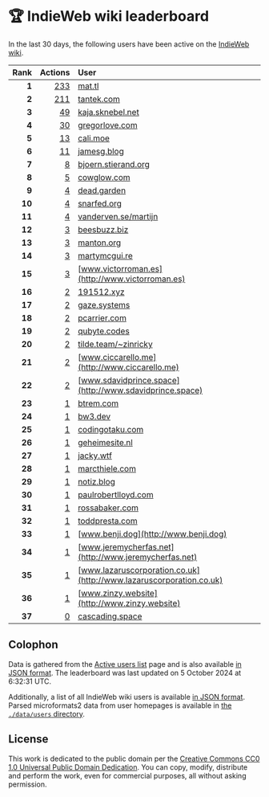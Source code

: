 # 🏆 IndieWeb wiki leaderboard

In the last 30 days, the following users have been active on the [IndieWeb wiki](https://indieweb.org).

| Rank | Actions | User |
|-----:|--------:|:-----|
| **1** | [233](https://indieweb.org/Special:Contributions/Mat.tl) | [mat.tl](http://mat.tl) |
| **2** | [211](https://indieweb.org/Special:Contributions/Tantek.com) | [tantek.com](http://tantek.com) |
| **3** | [49](https://indieweb.org/Special:Contributions/Kaja.sknebel.net) | [kaja.sknebel.net](http://kaja.sknebel.net) |
| **4** | [30](https://indieweb.org/Special:Contributions/Gregorlove.com) | [gregorlove.com](http://gregorlove.com) |
| **5** | [13](https://indieweb.org/Special:Contributions/Cali.moe) | [cali.moe](http://cali.moe) |
| **6** | [11](https://indieweb.org/Special:Contributions/Jamesg.blog) | [jamesg.blog](http://jamesg.blog) |
| **7** | [8](https://indieweb.org/Special:Contributions/Bjoern.stierand.org) | [bjoern.stierand.org](http://bjoern.stierand.org) |
| **8** | [5](https://indieweb.org/Special:Contributions/Cowglow.com) | [cowglow.com](http://cowglow.com) |
| **9** | [4](https://indieweb.org/Special:Contributions/Dead.garden) | [dead.garden](http://dead.garden) |
| **10** | [4](https://indieweb.org/Special:Contributions/Snarfed.org) | [snarfed.org](http://snarfed.org) |
| **11** | [4](https://indieweb.org/Special:Contributions/Vanderven.se_martijn) | [vanderven.se/martijn](http://vanderven.se/martijn) |
| **12** | [3](https://indieweb.org/Special:Contributions/Beesbuzz.biz) | [beesbuzz.biz](http://beesbuzz.biz) |
| **13** | [3](https://indieweb.org/Special:Contributions/Manton.org) | [manton.org](http://manton.org) |
| **14** | [3](https://indieweb.org/Special:Contributions/Martymcgui.re) | [martymcgui.re](http://martymcgui.re) |
| **15** | [3](https://indieweb.org/Special:Contributions/Www.victorroman.es) | [www.victorroman.es](http://www.victorroman.es) |
| **16** | [2](https://indieweb.org/Special:Contributions/191512.xyz) | [191512.xyz](http://191512.xyz) |
| **17** | [2](https://indieweb.org/Special:Contributions/Gaze.systems) | [gaze.systems](http://gaze.systems) |
| **18** | [2](https://indieweb.org/Special:Contributions/Pcarrier.com) | [pcarrier.com](http://pcarrier.com) |
| **19** | [2](https://indieweb.org/Special:Contributions/Qubyte.codes) | [qubyte.codes](http://qubyte.codes) |
| **20** | [2](https://indieweb.org/Special:Contributions/Tilde.team_~zinricky) | [tilde.team/~zinricky](http://tilde.team/~zinricky) |
| **21** | [2](https://indieweb.org/Special:Contributions/Www.ciccarello.me) | [www.ciccarello.me](http://www.ciccarello.me) |
| **22** | [2](https://indieweb.org/Special:Contributions/Www.sdavidprince.space) | [www.sdavidprince.space](http://www.sdavidprince.space) |
| **23** | [1](https://indieweb.org/Special:Contributions/Btrem.com) | [btrem.com](http://btrem.com) |
| **24** | [1](https://indieweb.org/Special:Contributions/Bw3.dev) | [bw3.dev](http://bw3.dev) |
| **25** | [1](https://indieweb.org/Special:Contributions/Codingotaku.com) | [codingotaku.com](http://codingotaku.com) |
| **26** | [1](https://indieweb.org/Special:Contributions/Geheimesite.nl) | [geheimesite.nl](http://geheimesite.nl) |
| **27** | [1](https://indieweb.org/Special:Contributions/Jacky.wtf) | [jacky.wtf](http://jacky.wtf) |
| **28** | [1](https://indieweb.org/Special:Contributions/Marcthiele.com) | [marcthiele.com](http://marcthiele.com) |
| **29** | [1](https://indieweb.org/Special:Contributions/Notiz.blog) | [notiz.blog](http://notiz.blog) |
| **30** | [1](https://indieweb.org/Special:Contributions/Paulrobertlloyd.com) | [paulrobertlloyd.com](http://paulrobertlloyd.com) |
| **31** | [1](https://indieweb.org/Special:Contributions/Rossabaker.com) | [rossabaker.com](http://rossabaker.com) |
| **32** | [1](https://indieweb.org/Special:Contributions/Toddpresta.com) | [toddpresta.com](http://toddpresta.com) |
| **33** | [1](https://indieweb.org/Special:Contributions/Www.benji.dog) | [www.benji.dog](http://www.benji.dog) |
| **34** | [1](https://indieweb.org/Special:Contributions/Www.jeremycherfas.net) | [www.jeremycherfas.net](http://www.jeremycherfas.net) |
| **35** | [1](https://indieweb.org/Special:Contributions/Www.lazaruscorporation.co.uk) | [www.lazaruscorporation.co.uk](http://www.lazaruscorporation.co.uk) |
| **36** | [1](https://indieweb.org/Special:Contributions/Www.zinzy.website) | [www.zinzy.website](http://www.zinzy.website) |
| **37** | [0](https://indieweb.org/Special:Contributions/Cascading.space) | [cascading.space](http://cascading.space) |


## Colophon

Data is gathered from the [Active users list](https://indieweb.org/Special:ActiveUsers) page and is also available [in JSON format](https://github.com/jgarber623/indieweb-wiki-leaderboard/blob/main/data/leaderboard.json). The leaderboard was last updated on 5 October 2024 at 6:32:31 UTC.

Additionally, a list of all IndieWeb wiki users is available [in JSON format](https://github.com/jgarber623/indieweb-wiki-leaderboard/blob/main/data/users.json). Parsed microformats2 data from user homepages is available in [the `./data/users` directory](https://github.com/jgarber623/indieweb-wiki-leaderboard/blob/main/data/users).

## License

This work is dedicated to the public domain per the [Creative Commons CC0 1.0 Universal Public Domain Dedication](https://creativecommons.org/publicdomain/zero/1.0/). You can copy, modify, distribute and perform the work, even for commercial purposes, all without asking permission.
